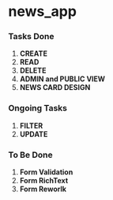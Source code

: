 # news_app

### Tasks Done
1. **CREATE**
2. **READ**
3. **DELETE**
4. **ADMIN and PUBLIC VIEW**
5. **NEWS CARD DESIGN**

### Ongoing Tasks
1. **FILTER**
2. **UPDATE**

### To Be Done
1. **Form Validation**
2. **Form RichText**
3. **Form Reworlk**
